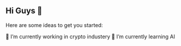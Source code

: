 ## Hi Guys 👋


Here are some ideas to get you started:

 🔭 I’m currently working in crypto industery
🌱 I’m currently learning AI
<!--
**alavinik/alavinik** is a ✨ _special_ ✨ repository because its `README.md` (this file) appears on your GitHub profile.

- 👯 I’m looking to collaborate on ...
- 🤔 I’m looking for help with ...
- 💬 Ask me about ...
- 📫 How to reach me: ...
- 😄 Pronouns: ...
- ⚡ Fun fact: ...
-->
